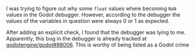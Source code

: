 I was trying to figure out why some `float` values where becoming `NaN` values in the Godot debugger. However, according to the debugger the values of the variables in question were always 0 or 1 as expected.

After adding an explicit check, I found that the debugger was lying to me. Apparently, this bug in the debugger is already tracked at [godotengine/godot#88006](https://github.com/godotengine/godot/issues/88006). This is worthy of being listed as a Godot crime
